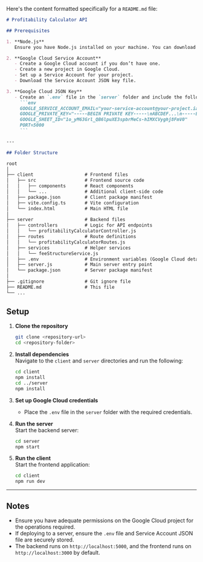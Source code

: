 Here's the content formatted specifically for a `README.md` file:

```markdown
# Profitability Calculator API

## Prerequisites

1. **Node.js**  
   Ensure you have Node.js installed on your machine. You can download it from [Node.js Official Website](https://nodejs.org/).

2. **Google Cloud Service Account**  
   - Create a Google Cloud account if you don’t have one.
   - Create a new project in Google Cloud.
   - Set up a Service Account for your project.
   - Download the Service Account JSON key file.

3. **Google Cloud JSON Key**  
   - Create an `.env` file in the `server` folder and include the following variables:
     ```env
     GOOGLE_SERVICE_ACCOUNT_EMAIL="your-service-account@your-project.iam.gserviceaccount.com"
     GOOGLE_PRIVATE_KEY="-----BEGIN PRIVATE KEY-----\nABCDEF...\n-----END PRIVATE KEY-----\n"
     GOOGLE_SHEET_ID="1o_yM63Grl_QB6lpuXE3spbrMeCs-hIMXCVyghj8FmV0"
     PORT=5000
     ```

---

## Folder Structure

root
│
├── client                   # Frontend files
│   ├── src                  # Frontend source code
│   │   ├── components       # React components
│   │   └── ...              # Additional client-side code
│   ├── package.json         # Client package manifest
│   ├── vite.config.ts       # Vite configuration
│   └── index.html           # Main HTML file
│
├── server                   # Backend files
│   ├── controllers          # Logic for API endpoints
│   │   └── profitabilityCalculatorController.js
│   ├── routes               # Route definitions
│   │   └── profitabilityCalculatorRoutes.js
│   ├── services             # Helper services
│   │   └── feeStructureService.js
│   ├── .env                 # Environment variables (Google Cloud details)
│   ├── server.js            # Main server entry point
│   └── package.json         # Server package manifest
│
├── .gitignore               # Git ignore file
├── README.md                # This file
└── ...
```


## Setup

1. **Clone the repository**  
   ```bash
   git clone <repository-url>
   cd <repository-folder>
   ```

2. **Install dependencies**  
   Navigate to the `client` and `server` directories and run the following:
   ```bash
   cd client
   npm install
   cd ../server
   npm install
   ```

3. **Set up Google Cloud credentials**  
   - Place the `.env` file in the `server` folder with the required credentials.

4. **Run the server**  
   Start the backend server:  
   ```bash
   cd server
   npm start
   ```

5. **Run the client**  
   Start the frontend application:  
   ```bash
   cd client
   npm run dev
   ```

---

## Notes

- Ensure you have adequate permissions on the Google Cloud project for the operations required.
- If deploying to a server, ensure the `.env` file and Service Account JSON file are securely stored.
- The backend runs on `http://localhost:5000`, and the frontend runs on `http://localhost:3000` by default.

